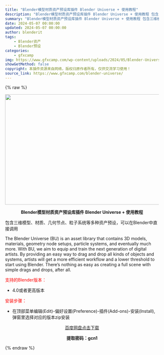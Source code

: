 ```yaml
---
title: "Blender模型材质资产预设库插件 Blender Universe + 使用教程"
description: "Blender模型材质资产预设库插件 Blender Universe + 使用教程 包含三维模型、材质、几何节点、粒子系统等多种资产预设，可以在Blender中直接调用 The Blender Un..."
summary: "Blender模型材质资产预设库插件 Blender Universe + 使用教程 包含三维模型、材质、几何节点、粒子系统等多种资产预设，可以在Blender中直接调用 The Blender Un..."
date: 2024-05-07 00:00:00
updated: 2024-05-07 00:00:00
author: blenderit
tags: 
    - Blender资产
    - Blender预设
categories:
    - gfxcamp
img: https://www.gfxcamp.com/wp-content/uploads/2024/05/Blender-Universe.jpg
showGetMethod: false
copyright: 本插件资源来自网络，版权归原作者所有，仅供交流学习使用！
source_link: https://www.gfxcamp.com/blender-universe/
---
```


{% raw %}
<div><p><img decoding="async" class="aligncenter size-full wp-image-121208" src="https://www.gfxcamp.com/wp-content/uploads/2024/05/Blender-Universe.jpg" data-src="https://www.gfxcamp.com/wp-content/uploads/2024/05/Blender-Universe.jpg" alt="" width="640" height="360" data-srcset="https://www.gfxcamp.com/wp-content/uploads/2024/05/Blender-Universe.jpg 640w, https://www.gfxcamp.com/wp-content/uploads/2024/05/Blender-Universe-150x84.jpg 150w" data-sizes="(max-width: 640px) 100vw, 640px"></p><p style="text-align: center;"><strong>Blender模型材质资产预设库插件</strong><strong> Blender Universe + 使用教程</strong></p><p data-pm-slice="1 1 []">包含三维模型、材质、几何节点、粒子系统等多种资产预设，可以在Blender中直接调用</p><p data-pm-slice="1 1 []">The Blender Universe (BU) is an asset library that contains 3D models, materials, geometry node setups, particle systems, and eventually much more. With BU, we aim to equip and train the next generation of digital artists. By providing an easy way to drag and drop all kinds of objects and systems, artists will get a more efficient workflow and a lower threshold to start using Blender. There’s nothing as easy as creating a full scene with simple drags and drops, after all.</p><p style="text-align: left;"><span style="color: #ff0000;">支持的Blender版本：</span></p><ul>
<li style="text-align: left;">4.0或者更高版本</li>
</ul><p><span style="color: #ff0000;">安装步骤：</span></p><ul>
<li>在顶部菜单编辑(Edit)-偏好设置(Preference)-插件(Add-ons)-安装(Install),弹窗里选择对应的版本zip安装</li>
</ul><p style="text-align: center;"><a class="maxbutton-3 maxbutton maxbutton-baidu" target="_blank" rel="noopener" href="https://pan.baidu.com/s/1y3BQlsR3P1hRsJJs_vgXBg?pwd=gcn1"><span class="mb-text">百度网盘点击下载</span></a></p><p style="text-align: center;"><strong>提取密码：gcn1</strong></p></div>
<div style="display: none">gfxcamp</div>
{% endraw %}